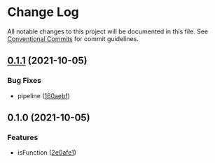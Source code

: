 # Change Log

All notable changes to this project will be documented in this file.
See [Conventional Commits](https://conventionalcommits.org) for commit guidelines.

## [0.1.1](https://github.com/corlogix/knock/compare/typechecks@0.1.0...typechecks@0.1.1) (2021-10-05)


### Bug Fixes

* pipeline ([160aebf](https://github.com/corlogix/knock/commit/160aebf6292e36c2f212e3f3083fdb2cfde3b70c))





## 0.1.0 (2021-10-05)


### Features

* isFunction ([2e0afe1](https://github.com/corlogix/knock/commit/2e0afe173a029cd4ec74c48aaeaa1215ed0063da))
